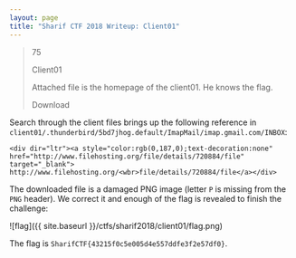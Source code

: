 ```yaml
---
layout: page
title: "Sharif CTF 2018 Writeup: Client01"
---
```


> 75
>
> Client01
> 
> Attached file is the homepage of the client01. He knows the flag.
>
> Download

Search through the client files brings up the following reference in ```client01/.thunderbird/5bd7jhog.default/ImapMail/imap.gmail.com/INBOX```:

```
<div dir="ltr"><a style="color:rgb(0,187,0);text-decoration:none" 
href="http://www.filehosting.org/file/details/720884/file" target="_blank">
http://www.filehosting.org/<wbr>file/details/720884/file</a></div>
```

The downloaded file is a damaged PNG image (letter ```P``` is missing from the ```PNG``` header). We correct it and enough of the flag is revealed to finish the challenge:

![flag]({{ site.baseurl }}/ctfs/sharif2018/client01/flag.png)

The flag is ```SharifCTF{43215f0c5e005d4e557ddfe3f2e57df0}```.